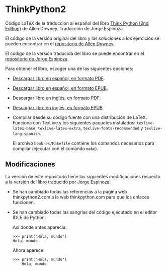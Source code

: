 ThinkPython2
============

Código LaTeX de la traducción al español del libro 
[Think Python (2nd Edition)](http://greenteapress.com/wp/think-python-2e/)
de Allen Downey. Traducción de Jorge Espinoza.

El código de la versión original del libro y las soluciones a los
ejercicios se pueden encontrar en el 
[repositorio de Allen Downey](https://github.com/AllenDowney/ThinkPython2).

El código de la versión traducida del libro se puede encontrar en el
[repositorio de Jorge Espinoza](https://github.com/espinoza/ThinkPython2-spanish).


Para obtener el libro, escoger una de las siguientes opciones:
* [Descargar libro en español, en formato PDF](https://github.com/picuino/ThinkPython2/blob/master/book-es/thinkpython2-spanish.pdf).
* [Descargar libro en español, en formato EPUB](https://github.com/picuino/ThinkPython2/blob/master/book-es/epub/thinkpython2-spanish.epub).
* [Descargar libro en inglés, en formato PDF](https://github.com/picuino/ThinkPython2/blob/master/book-en/thinkpython2.pdf).
* [Descargar libro en inglés, en formato EPUB](https://github.com/picuino/ThinkPython2/blob/master/book-en/epub/thinkpython2.epub).
* Compilar desde su código fuente con una distribución de LaTeX.
  Funciona con TexLive y los siguientes paquetes instalados:
  `texlive-latex-base`, `texlive-latex-extra`, 
  `texlive-fonts-recommended` y `texlive-lang-spanish`.  
  
  El archivo `book-es/Makefile` contiene los comandos necesarios para
  compilar (ejecutar con el comando `make`).


Modificaciones
--------------
La versión de este repositorio tiene las siguientes modificaciones
respecto a la versión del libro traducido por Jorge Espinoza:

* Se han cambiado todas las referencias a la página web 
  thinkpython2.com a la web thinkpython.com para que los enlaces
  funcionen.

* Se han cambiado todas las sangrías del código ejecutado en el 
  editor IDLE de Python.

  Así donde antes aparecía:
  ```
  >>> print("Hola, mundo")
  Hola, mundo
  ```
  
  Ahora aparece:
  ```
  >>> print("Hola, mundo")
      Hola, mundo
  ```

